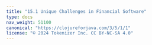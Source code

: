 ```yaml
---
title: "15.1 Unique Challenges in Financial Software"
type: docs
nav_weight: 51100
canonical: "https://clojureforjava.com/3/5/1/1"
license: "© 2024 Tokenizer Inc. CC BY-NC-SA 4.0"
---
```

